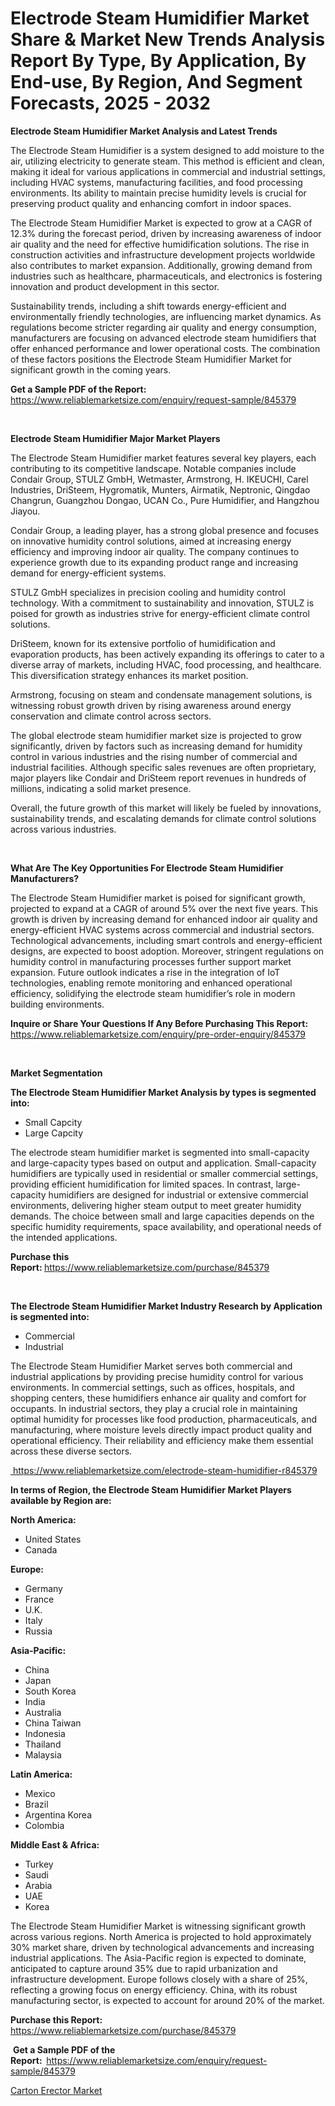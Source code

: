 <p><h1>Electrode Steam Humidifier Market Share & Market New Trends Analysis Report By Type, By Application, By End-use, By Region, And Segment Forecasts, 2025 - 2032</h1></p><p><strong>Electrode Steam Humidifier Market Analysis and Latest Trends</strong></p>
<p><p>The Electrode Steam Humidifier is a system designed to add moisture to the air, utilizing electricity to generate steam. This method is efficient and clean, making it ideal for various applications in commercial and industrial settings, including HVAC systems, manufacturing facilities, and food processing environments. Its ability to maintain precise humidity levels is crucial for preserving product quality and enhancing comfort in indoor spaces.</p><p>The Electrode Steam Humidifier Market is expected to grow at a CAGR of 12.3% during the forecast period, driven by increasing awareness of indoor air quality and the need for effective humidification solutions. The rise in construction activities and infrastructure development projects worldwide also contributes to market expansion. Additionally, growing demand from industries such as healthcare, pharmaceuticals, and electronics is fostering innovation and product development in this sector.</p><p>Sustainability trends, including a shift towards energy-efficient and environmentally friendly technologies, are influencing market dynamics. As regulations become stricter regarding air quality and energy consumption, manufacturers are focusing on advanced electrode steam humidifiers that offer enhanced performance and lower operational costs. The combination of these factors positions the Electrode Steam Humidifier Market for significant growth in the coming years.</p></p>
<p><strong>Get a Sample PDF of the Report:&nbsp;</strong> <a href="https://www.reliablemarketsize.com/enquiry/request-sample/845379?utm_campaign=2295&utm_medium=2&utm_source=Github&utm_content=ia&utm_term=17022025&utm_id=electrode-steam-humidifier">https://www.reliablemarketsize.com/enquiry/request-sample/845379</a></p>
<p>&nbsp;</p>
<p><strong>Electrode Steam Humidifier Major Market Players</strong></p>
<p><p>The Electrode Steam Humidifier market features several key players, each contributing to its competitive landscape. Notable companies include Condair Group, STULZ GmbH, Wetmaster, Armstrong, H. IKEUCHI, Carel Industries, DriSteem, Hygromatik, Munters, Airmatik, Neptronic, Qingdao Changrun, Guangzhou Dongao, UCAN Co., Pure Humidifier, and Hangzhou Jiayou.</p><p>Condair Group, a leading player, has a strong global presence and focuses on innovative humidity control solutions, aimed at increasing energy efficiency and improving indoor air quality. The company continues to experience growth due to its expanding product range and increasing demand for energy-efficient systems.</p><p>STULZ GmbH specializes in precision cooling and humidity control technology. With a commitment to sustainability and innovation, STULZ is poised for growth as industries strive for energy-efficient climate control solutions.</p><p>DriSteem, known for its extensive portfolio of humidification and evaporation products, has been actively expanding its offerings to cater to a diverse array of markets, including HVAC, food processing, and healthcare. This diversification strategy enhances its market position.</p><p>Armstrong, focusing on steam and condensate management solutions, is witnessing robust growth driven by rising awareness around energy conservation and climate control across sectors.</p><p>The global electrode steam humidifier market size is projected to grow significantly, driven by factors such as increasing demand for humidity control in various industries and the rising number of commercial and industrial facilities. Although specific sales revenues are often proprietary, major players like Condair and DriSteem report revenues in hundreds of millions, indicating a solid market presence.</p><p>Overall, the future growth of this market will likely be fueled by innovations, sustainability trends, and escalating demands for climate control solutions across various industries.</p></p>
<p>&nbsp;</p>
<p><strong>What Are The Key Opportunities For Electrode Steam Humidifier Manufacturers?</strong></p>
<p><p>The Electrode Steam Humidifier market is poised for significant growth, projected to expand at a CAGR of around 5% over the next five years. This growth is driven by increasing demand for enhanced indoor air quality and energy-efficient HVAC systems across commercial and industrial sectors. Technological advancements, including smart controls and energy-efficient designs, are expected to boost adoption. Moreover, stringent regulations on humidity control in manufacturing processes further support market expansion. Future outlook indicates a rise in the integration of IoT technologies, enabling remote monitoring and enhanced operational efficiency, solidifying the electrode steam humidifier’s role in modern building environments.</p></p>
<p><strong>Inquire or Share Your Questions If Any Before Purchasing This Report:</strong> <a href="https://www.reliablemarketsize.com/enquiry/pre-order-enquiry/845379?utm_campaign=2295&utm_medium=2&utm_source=Github&utm_content=ia&utm_term=17022025&utm_id=electrode-steam-humidifier">https://www.reliablemarketsize.com/enquiry/pre-order-enquiry/845379</a></p>
<p>&nbsp;</p>
<p><strong>Market Segmentation</strong></p>
<p><strong>The Electrode Steam Humidifier Market Analysis by types is segmented into:</strong></p>
<p><ul><li>Small Capcity</li><li>Large Capcity</li></ul></p>
<p><p>The electrode steam humidifier market is segmented into small-capacity and large-capacity types based on output and application. Small-capacity humidifiers are typically used in residential or smaller commercial settings, providing efficient humidification for limited spaces. In contrast, large-capacity humidifiers are designed for industrial or extensive commercial environments, delivering higher steam output to meet greater humidity demands. The choice between small and large capacities depends on the specific humidity requirements, space availability, and operational needs of the intended applications.</p></p>
<p><strong>Purchase this Report:&nbsp;</strong><a href="https://www.reliablemarketsize.com/purchase/845379?utm_campaign=2295&utm_medium=2&utm_source=Github&utm_content=ia&utm_term=17022025&utm_id=electrode-steam-humidifier">https://www.reliablemarketsize.com/purchase/845379</a></p>
<p>&nbsp;</p>
<p><strong>The Electrode Steam Humidifier Market Industry Research by Application is segmented into:</strong></p>
<p><ul><li>Commercial</li><li>Industrial</li></ul></p>
<p><p>The Electrode Steam Humidifier Market serves both commercial and industrial applications by providing precise humidity control for various environments. In commercial settings, such as offices, hospitals, and shopping centers, these humidifiers enhance air quality and comfort for occupants. In industrial sectors, they play a crucial role in maintaining optimal humidity for processes like food production, pharmaceuticals, and manufacturing, where moisture levels directly impact product quality and operational efficiency. Their reliability and efficiency make them essential across these diverse sectors.</p></p>
<p><a href="https://www.reliablemarketsize.com/electrode-steam-humidifier-r845379?utm_campaign=2295&utm_medium=2&utm_source=Github&utm_content=ia&utm_term=17022025&utm_id=electrode-steam-humidifier">&nbsp;https://www.reliablemarketsize.com/electrode-steam-humidifier-r845379</a></p>
<p><strong>In terms of Region, the Electrode Steam Humidifier Market Players available by Region are:</strong></p>
<p>
    <p> <strong> North America: </strong>
        <ul>
            <li>United States</li>
            <li>Canada</li>
        </ul>
        </p> 
    <p> <strong> Europe: </strong>
        <ul>
            <li>Germany</li>
            <li>France</li>
            <li>U.K.</li>
            <li>Italy</li>
            <li>Russia</li>
        </ul>
        </p> 
    <p> <strong> Asia-Pacific: </strong>
        <ul>
            <li>China</li>
            <li>Japan</li>
            <li>South Korea</li>
            <li>India</li>
            <li>Australia</li>
            <li>China Taiwan</li>
            <li>Indonesia</li>
            <li>Thailand</li>
            <li>Malaysia</li>
        </ul>
        </p> 
    <p> <strong> Latin America: </strong>
        <ul>
            <li>Mexico</li>
            <li>Brazil</li>
            <li>Argentina Korea</li>
            <li>Colombia</li>
        </ul>
        </p> 
    <p> <strong> Middle East & Africa: </strong>
        <ul>
            <li>Turkey</li>
            <li>Saudi</li>
            <li>Arabia</li>
            <li>UAE</li>
            <li>Korea</li>
        </ul>
    </p>
    </p>
<p><p>The Electrode Steam Humidifier Market is witnessing significant growth across various regions. North America is projected to hold approximately 30% market share, driven by technological advancements and increasing industrial applications. The Asia-Pacific region is expected to dominate, anticipated to capture around 35% due to rapid urbanization and infrastructure development. Europe follows closely with a share of 25%, reflecting a growing focus on energy efficiency. China, with its robust manufacturing sector, is expected to account for around 20% of the market.</p></p>
<p><strong>Purchase this Report: </strong><a href="https://www.reliablemarketsize.com/purchase/845379?utm_campaign=2295&utm_medium=2&utm_source=Github&utm_content=ia&utm_term=17022025&utm_id=electrode-steam-humidifier">https://www.reliablemarketsize.com/purchase/845379</a></p>
<p>&nbsp;<strong>Get a Sample PDF of the Report:&nbsp;&nbsp;</strong><a href="https://www.reliablemarketsize.com/enquiry/request-sample/845379?utm_campaign=2295&utm_medium=2&utm_source=Github&utm_content=ia&utm_term=17022025&utm_id=electrode-steam-humidifier">https://www.reliablemarketsize.com/enquiry/request-sample/845379</a></p>
<p><strong></strong></p>
<p><p><a href="https://github.com/arvelm4nthig/Market-Research-Report-List-1/blob/main/carton-erector-market.md?utm_campaign=2295&utm_medium=2&utm_source=Github&utm_content=ia&utm_term=17022025&utm_id=electrode-steam-humidifier">Carton Erector Market</a></p></p>